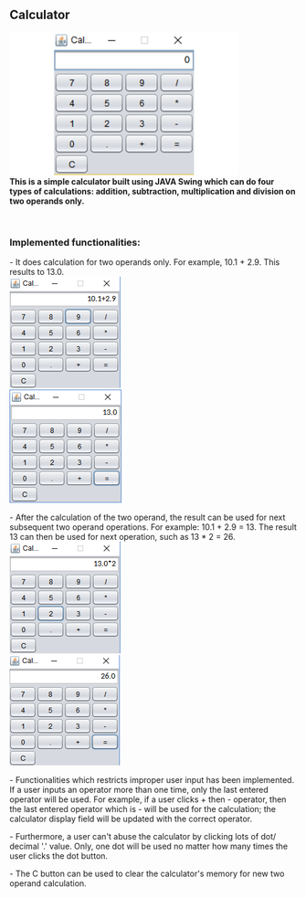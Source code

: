 <h2>Calculator</h2>
<p>
  <img src="https://github.com/munagurung/ProjectImages/blob/master/calculator/calc.png"/>
  <br>
  <strong>
This is a simple calculator built using JAVA Swing which can do four types of calculations: addition, subtraction, multiplication and division on two operands only.</strong>
</p>
<br>
<h3>Implemented functionalities:</h3>
<p>
- It does calculation for two operands only. For example, 10.1 + 2.9. This results to 13.0.
<br>
  <img src="https://github.com/munagurung/ProjectImages/blob/master/calculator/2operandadd.PNG"/>
  <br>
  <img src="https://github.com/munagurung/ProjectImages/blob/master/calculator/2operandaddresult.PNG"/>
</p>
<p>
- After the calculation of the two operand, the result can be used for next subsequent two operand operations. For example: 10.1 + 2.9 = 13. The result 13 can then be used for next operation, such as 13 * 2 = 26. 
  <br>
  <img src="https://github.com/munagurung/ProjectImages/blob/master/calculator/subsequentop.PNG"/>
  <br>
  <img src="https://github.com/munagurung/ProjectImages/blob/master/calculator/subsequentopresult.PNG"/>
</p>
<p>
- Functionalities which restricts improper user input has been implemented. If a user inputs an operator more than one time, only the last entered operator will be used. For example, if a user clicks + then - operator, then the last entered operator which is - will be used for the calculation; the calculator display field will be updated with the correct operator. 
</p>
<p>
- Furthermore, a user can't abuse the calculator by clicking lots of dot/ decimal '.' value. Only, one dot will be used no matter how many times the user clicks the dot button.
</p>
<p>
- The C button can be used to clear the calculator's memory for new two operand calculation.
</p>

